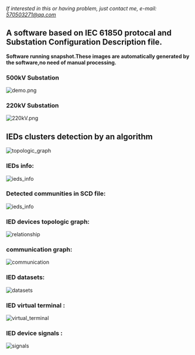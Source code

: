 *If interested in this or having problem, just contact me, e-mail: 570503271@qq.com*
## A software based on IEC 61850 protocal and Substation Configuration Description file.
**Software running snapshot.These images are automatically generated by the software,no need of manual processing.**

### 500kV Substation
![demo.png](./demo.PNG)
### 220kV Substation
![220kV.png](./220kV.PNG)


## IEDs clusters detection by an algorithm
![topologic_graph](./demo2.png)

### IEDs info:
![ieds_info](./analysis_1.PNG)


### Detected communities in SCD file:
![ieds_info](./analysis_4.PNG)


### IED devices topologic graph:
![relationship](./relationship.PNG)

### communication graph:
![communication](./comm.PNG)

### IED datasets:
![datasets](./dataset.PNG)

### IED virtual terminal :
![virtual_terminal](./virtualterminal.PNG)

### IED device signals :
![signals](./signal.PNG)